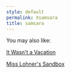 ```yaml
---
style: default
permalink: Xsamsara
title: samsara
---
```

You may also like:

[It Wasn't a Vacation](http://scp-wiki.net/it-wasn-t-a-vacation)

[Miss Lohner's Sandbox](http://scp-wiki.net/miss-lohner-s-sandbox)
